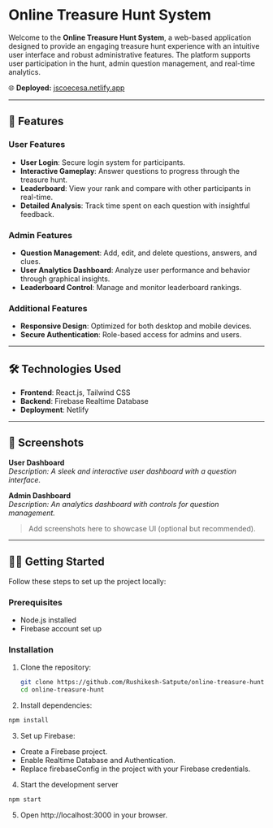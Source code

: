 # Online Treasure Hunt System

Welcome to the **Online Treasure Hunt System**, a web-based application designed to provide an engaging treasure hunt experience with an intuitive user interface and robust administrative features. The platform supports user participation in the hunt, admin question management, and real-time analytics.  

🌐 **Deployed:** [jscoecesa.netlify.app](https://jscoecesa.netlify.app)

---

## 🚀 Features

### User Features
- **User Login**: Secure login system for participants.  
- **Interactive Gameplay**: Answer questions to progress through the treasure hunt.  
- **Leaderboard**: View your rank and compare with other participants in real-time.  
- **Detailed Analysis**: Track time spent on each question with insightful feedback.

### Admin Features
- **Question Management**: Add, edit, and delete questions, answers, and clues.  
- **User Analytics Dashboard**: Analyze user performance and behavior through graphical insights.  
- **Leaderboard Control**: Manage and monitor leaderboard rankings.  

### Additional Features
- **Responsive Design**: Optimized for both desktop and mobile devices.  
- **Secure Authentication**: Role-based access for admins and users.  

---

## 🛠️ Technologies Used

- **Frontend**: React.js, Tailwind CSS  
- **Backend**: Firebase Realtime Database  
- **Deployment**: Netlify  

---

## 📸 Screenshots

**User Dashboard**  
_Description: A sleek and interactive user dashboard with a question interface._  

**Admin Dashboard**  
_Description: An analytics dashboard with controls for question management._  

> Add screenshots here to showcase UI (optional but recommended).

---

## 🧑‍💻 Getting Started

Follow these steps to set up the project locally:  

### Prerequisites
- Node.js installed  
- Firebase account set up  

### Installation
1. Clone the repository:  
   ```bash
   git clone https://github.com/Rushikesh-Satpute/online-treasure-hunt.git
   cd online-treasure-hunt
   ```
2. Install dependencies:
```bash
npm install
```
3. Set up Firebase:
- Create a Firebase project.
- Enable Realtime Database and Authentication.
- Replace firebaseConfig in the project with your Firebase credentials.
4. Start the development server
```bash
npm start
```
5. Open http://localhost:3000 in your browser.
